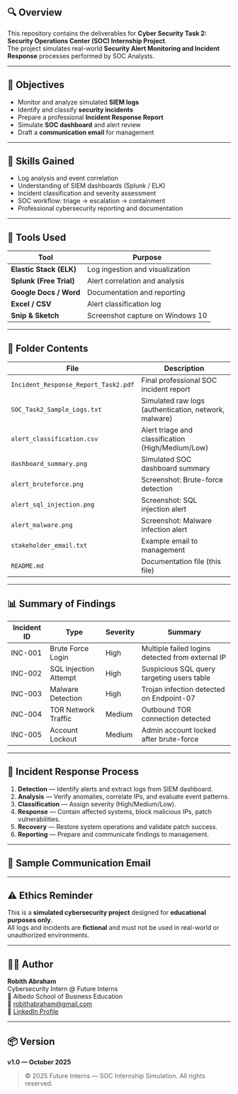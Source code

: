 
## 🔍 Overview
This repository contains the deliverables for **Cyber Security Task 2: Security Operations Center (SOC) Internship Project**.  
The project simulates real-world **Security Alert Monitoring and Incident Response** processes performed by SOC Analysts.

---

## 🎯 Objectives
- Monitor and analyze simulated **SIEM logs**
- Identify and classify **security incidents**
- Prepare a professional **Incident Response Report**
- Simulate **SOC dashboard** and alert review
- Draft a **communication email** for management

---

## 🧠 Skills Gained
- Log analysis and event correlation  
- Understanding of SIEM dashboards (Splunk / ELK)  
- Incident classification and severity assessment  
- SOC workflow: triage → escalation → containment  
- Professional cybersecurity reporting and documentation

---

## 🧰 Tools Used
| Tool | Purpose |
|------|----------|
| **Elastic Stack (ELK)** | Log ingestion and visualization |
| **Splunk (Free Trial)** | Alert correlation and analysis |
| **Google Docs / Word** | Documentation and reporting |
| **Excel / CSV** | Alert classification log |
| **Snip & Sketch** | Screenshot capture on Windows 10 |

---

## 📁 Folder Contents
| File | Description |
|------|--------------|
| `Incident_Response_Report_Task2.pdf` | Final professional SOC incident report |
| `SOC_Task2_Sample_Logs.txt` | Simulated raw logs (authentication, network, malware) |
| `alert_classification.csv` | Alert triage and classification (High/Medium/Low) |
| `dashboard_summary.png` | Simulated SOC dashboard summary |
| `alert_bruteforce.png` | Screenshot: Brute-force detection |
| `alert_sql_injection.png` | Screenshot: SQL injection alert |
| `alert_malware.png` | Screenshot: Malware infection alert |
| `stakeholder_email.txt` | Example email to management |
| `README.md` | Documentation file (this file) |

---

## 📊 Summary of Findings
| Incident ID | Type | Severity | Summary |
|--------------|------|-----------|----------|
| INC-001 | Brute Force Login | High | Multiple failed logins detected from external IP |
| INC-002 | SQL Injection Attempt | High | Suspicious SQL query targeting users table |
| INC-003 | Malware Detection | High | Trojan infection detected on Endpoint-07 |
| INC-004 | TOR Network Traffic | Medium | Outbound TOR connection detected |
| INC-005 | Account Lockout | Medium | Admin account locked after brute-force |

---

## 🧩 Incident Response Process
1. **Detection** — Identify alerts and extract logs from SIEM dashboard.  
2. **Analysis** — Verify anomalies, correlate IPs, and evaluate event patterns.  
3. **Classification** — Assign severity (High/Medium/Low).  
4. **Response** — Contain affected systems, block malicious IPs, patch vulnerabilities.  
5. **Recovery** — Restore system operations and validate patch success.  
6. **Reporting** — Prepare and communicate findings to management.

---

## 📧 Sample Communication Email

---

## ⚠️ Ethics Reminder
This is a **simulated cybersecurity project** designed for **educational purposes only**.  
All logs and incidents are **fictional** and must not be used in real-world or unauthorized environments.

---

## 👨‍💻 Author
**Robith Abraham**  
Cybersecurity Intern @ Future Interns  
📍 Albedo School of Business Education  
📧 robithabraham@gmail.com  
🔗 [LinkedIn Profile](https://www.linkedin.com/in/robith-a-042179256/)

---

## 📦 Version
**v1.0 — October 2025**


> © 2025 Future Interns — SOC Internship Simulation. All rights reserved.

